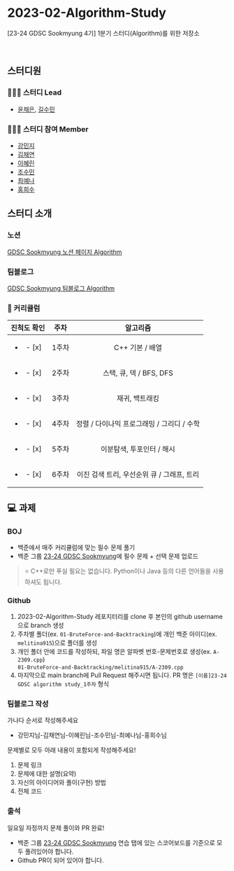 # 2023-02-Algorithm-Study
[23-24 GDSC Sookmyung 4기] 1분기 스터디(Algorithm)를 위한 저장소

<br />

## 스터디원
### 🙋🏻‍♀️ 스터디 Lead
- [윤채은](https://github.com/melitina915), [길수민](https://github.com/2093ab)
### 👩🏻‍💻 스터디 참여 Member
- [강민지](https://github.com/)
- [김채연](https://github.com/)
- [이혜린](https://github.com/)
- [조수민](https://github.com/)
- [최예나](https://github.com/)
- [홍희수](https://github.com/)


## 스터디 소개
### 노션
[GDSC Sookmyung 노션 페이지 Algorithm](https://gdsc-sookmyung-23-24.notion.site/1-Algorithm-8c6e83899b4548ae8f35ee47d64664b2)
### 팀블로그
[GDSC Sookmyung 팀블로그 Algorithm](https://dsc-sookmyung.tistory.com/category/Group%20Study%20%282023-2024%29/Algorithm)

### 📅 커리큘럼
| 진척도 확인 | 주차 | 알고리즘 |
|:----------:|:----------:|:----------:|
| <ul><li>- [x] </li></ul> | 1주차 | C++ 기본 / 배열 |
| <ul><li>- [x] </li></ul> | 2주차 | 스택, 큐, 덱 / BFS, DFS |
| <ul><li>- [x] </li></ul> | 3주차 | 재귀, 백트래킹 |
| <ul><li>- [x] </li></ul> | 4주차 | 정렬 / 다이나믹 프로그래밍 / 그리디 / 수학 |
| <ul><li>- [x] </li></ul> | 5주차 | 이분탐색, 투포인터 / 해시 |
| <ul><li>- [x] </li></ul> | 6주차 | 이진 검색 트리, 우선순위 큐 / 그래프, 트리 |


## 💻 과제
### BOJ
- 백준에서 매주 커리큘럼에 맞는 필수 문제 풀기
- 백준 그룹 [23-24 GDSC Sookmyung](https://www.acmicpc.net/group/practice/19300)에 필수 문제 + 선택 문제 업로드
> ⭐️ C++로만 푸실 필요는 없습니다. Python이나 Java 등의 다른 언어들을 사용하셔도 됩니다.
### Github
1. 2023-02-Algorithm-Study 레포지터리를 clone 후 본인의 github username으로 branch 생성
2. 주차별 폴더(ex. `01-BruteForce-and-Backtracking`)에 개인 백준 아이디(ex. `melitina915`)으로 폴더를 생성
3. 개인 폴더 안에 코드를 작성하되, 파일 명은 알파벳 번호-문제번호로 생성(ex. `A-2309.cpp`)<br />
```01-BruteForce-and-Backtracking/melitina915/A-2309.cpp```
4. 마지막으로 main branch에 Pull Request 해주시면 됩니다. PR 명은 `[이름]23-24 GDSC algorithm study_1주차` 형식
### 팀블로그 작성
가나다 순서로 작성해주세요
- 강민지님-김채연님-이혜린님-조수민님-최예나님-홍희수님

문제별로 모두 아래 내용이 포함되게 작성해주세요!
1. 문제 링크
2. 문제에 대한 설명(요약)
3. 자신의 아이디어와 풀이(구현) 방법
4. 전체 코드
### 출석
일요일 자정까지 문제 풀이와 PR 완료!
- 백준 그룹 [23-24 GDSC Sookmyung](https://www.acmicpc.net/group/practice/19300) 연습 탭에 있는 스코어보드를 기준으로 모두 풀려있어야 합니다.
- Github PR이 되어 있어야 합니다.

